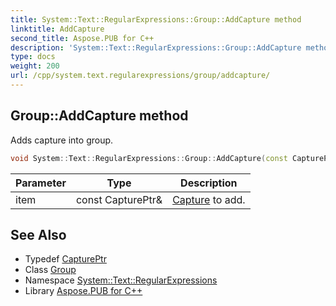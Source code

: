 ```yaml
---
title: System::Text::RegularExpressions::Group::AddCapture method
linktitle: AddCapture
second_title: Aspose.PUB for C++
description: 'System::Text::RegularExpressions::Group::AddCapture method. Adds capture into group in C++.'
type: docs
weight: 200
url: /cpp/system.text.regularexpressions/group/addcapture/
---
```

## Group::AddCapture method


Adds capture into group.

```cpp
void System::Text::RegularExpressions::Group::AddCapture(const CapturePtr &item)
```


| Parameter | Type | Description |
| --- | --- | --- |
| item | const CapturePtr\& | [Capture](../../capture/) to add. |

## See Also

* Typedef [CapturePtr](../../captureptr/)
* Class [Group](../)
* Namespace [System::Text::RegularExpressions](../../)
* Library [Aspose.PUB for C++](../../../)
